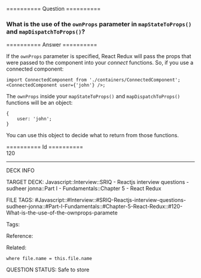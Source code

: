 ========== Question ==========  

### What is the use of the `ownProps` parameter in `mapStateToProps()` and `mapDispatchToProps()`?  

========== Answer ==========  

If the `ownProps` parameter is specified, React Redux will pass the props that were passed to the component into your _connect_ functions. So, if you use a connected component:

<!-- codeblock-start -->
<pre><code class="hljs language-jsx"><span class="hljs-keyword">import</span> <span class="hljs-title class_">ConnectedComponent</span> <span class="hljs-keyword">from</span> <span class="hljs-string">'./containers/ConnectedComponent'</span>;
<span class="xml"><span class="hljs-tag">&#x3C;<span class="hljs-name">ConnectedComponent</span> <span class="hljs-attr">user</span>=<span class="hljs-string">{</span>'<span class="hljs-attr">john</span>'} /></span></span>;
</code></pre>
<!-- codeblock-end -->

The `ownProps` inside your `mapStateToProps()` and `mapDispatchToProps()` functions will be an object:

<!-- codeblock-start -->
<pre><code class="hljs language-javascript">{
    <span class="hljs-attr">user</span>: <span class="hljs-string">'john'</span>;
}
</code></pre>
<!-- codeblock-end -->

You can use this object to decide what to return from those functions.

========== Id ==========  
120

---

DECK INFO

TARGET DECK: Javascript::Interview::SRIQ - Reactjs interview questions - sudheer jonna::Part I - Fundamentals::Chapter 5 - React Redux

FILE TAGS: #Javascript::#Interview::#SRIQ-Reactjs-interview-questions-sudheer-jonna::#Part-I-Fundamentals::#Chapter-5-React-Redux::#120-What-is-the-use-of-the-ownprops-paramete

Tags:

Reference:

Related:

```dataview
where file.name = this.file.name
```
QUESTION STATUS: Safe to store
